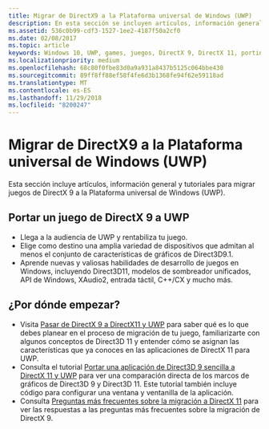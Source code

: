 ```yaml
---
title: Migrar de DirectX9 a la Plataforma universal de Windows (UWP)
description: En esta sección se incluyen artículos, información general y tutoriales para portar juegos de DirectX 9 a la Plataforma universal de Windows (UWP).
ms.assetid: 536c0b99-cdf3-1527-1ee2-4187f50a2cf0
ms.date: 02/08/2017
ms.topic: article
keywords: Windows 10, UWP, games, juegos, DirectX 9, DirectX 11, porting, portar
ms.localizationpriority: medium
ms.openlocfilehash: 68c80f0fbe83d0a9a931a8437b5125c064bbe438
ms.sourcegitcommit: 89ff8ff88ef58f4fe6d3b1368fe94f62e59118ad
ms.translationtype: MT
ms.contentlocale: es-ES
ms.lasthandoff: 11/29/2018
ms.locfileid: "8200247"
---
```

# <a name="port-from-directx-9-to-universal-windows-platform-uwp"></a>Migrar de DirectX9 a la Plataforma universal de Windows (UWP)



Esta sección incluye artículos, información general y tutoriales para migrar juegos de DirectX 9 a la Plataforma universal de Windows (UWP).

##  <a name="port-your-directx-9-game-to-uwp"></a>Portar un juego de DirectX 9 a UWP


-   Llega a la audiencia de UWP y rentabiliza tu juego.
-   Elige como destino una amplia variedad de dispositivos que admitan al menos el conjunto de características de gráficos de Direct3D9.1.
-   Aprende nuevas y valiosas habilidades de desarrollo de juegos en Windows, incluyendo Direct3D11, modelos de sombreador unificados, API de Windows, XAudio2, entrada táctil, C++/CX y mucho más.

## <a name="where-do-i-start"></a>¿Por dónde empezar?


-   Visita [Pasar de DirectX 9 a DirectX11 y UWP](porting-considerations.md) para saber qué es lo que debes planear en el proceso de migración de tu juego, familiarizarte con algunos conceptos de Direct3D 11 y entender cómo se asignan las características que ya conoces en las aplicaciones de DirectX 11 para UWP.
-   Consulta el tutorial [Portar una aplicación de Direct3D 9 sencilla a DirectX 11 y UWP](walkthrough--simple-port-from-direct3d-9-to-11-1.md) para ver una comparación directa de los marcos de gráficos de Direct3D 9 y Direct3D 11. Este tutorial también incluye código para configurar una ventana y ventanilla de la aplicación.
-   Consulta [Preguntas más frecuentes sobre la migración a DirectX 11](directx-porting-faq.md) para ver las respuestas a las preguntas más frecuentes sobre la migración de DirectX 9.

 

 




